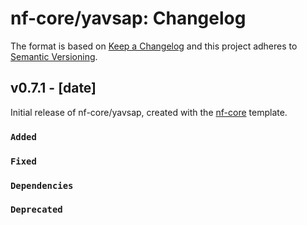 # nf-core/yavsap: Changelog

The format is based on [Keep a Changelog](https://keepachangelog.com/en/1.0.0/)
and this project adheres to [Semantic Versioning](https://semver.org/spec/v2.0.0.html).

## v0.7.1 - [date]

Initial release of nf-core/yavsap, created with the [nf-core](https://nf-co.re/) template.

### `Added`

### `Fixed`

### `Dependencies`

### `Deprecated`
